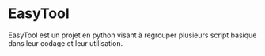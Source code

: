 # EasyTool
EasyTool est un projet en python visant à regrouper plusieurs script basique dans leur codage et leur utilisation.

